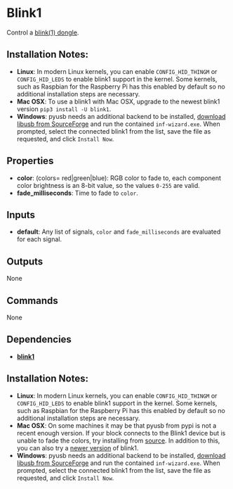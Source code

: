 Blink1
======
Control a [blink(1) dongle](http://blink1.thingm.com/).

Installation Notes:
--------------------
- **Linux**: In modern Linux kernels, you can enable `CONFIG_HID_THINGM` or `CONFIG_HID_LEDS` to enable blink1 support in the kernel. Some kernels, such as Raspbian for the Raspberry Pi has this enabled by default so no additional installation steps are necessary.
- **Mac OSX**: To use a blink1 with Mac OSX, upgrade to the newest blink1 version `pip3 install -U blink1`. 
- **Windows**: pyusb needs an additional backend to be installed, [download libusb from SourceForge](http://sourceforge.net/projects/libusb-win32/files/libusb-win32-releases/1.2.6.0/libusb-win32-bin-1.2.6.0.zip/download) and run the contained `inf-wizard.exe`. When prompted, select the connected blink1 from the list, save the file as requested, and click `Install Now`.

Properties
----------
- **color**: (colors= red|green|blue): RGB color to fade to, each component color brightness is an 8-bit value, so the values `0-255` are valid.
- **fade_milliseconds**: Time to fade to `color`.

Inputs
------
- **default**: Any list of signals, `color` and `fade_milliseconds` are evaluated for each signal.

Outputs
-------
None

Commands
--------
None

Dependencies
------------
-   [**blink1**](https://pypi.python.org/pypi/blink1/0.0.12)

Installation Notes:
-------------------
- **Linux**: In modern Linux kernels, you can enable `CONFIG_HID_THINGM` or `CONFIG_HID_LEDS` to enable blink1 support in the kernel. Some kernels, such as Raspbian for the Raspberry Pi has this enabled by default so no additional installation steps are necessary.
- **Mac OSX**: On some machines it may be that pyusb from pypi is not a recent enough version. If your block connects to the Blink1 device but is unable to fade the colors, try installing from [source](https://github.com/walac/pyusb). In addition to this, you can also try a [newer version](https://github.com/todbot/blink1) of blink1.
- **Windows**: pyusb needs an additional backend to be installed, [download libusb from SourceForge](http://sourceforge.net/projects/libusb-win32/files/libusb-win32-releases/1.2.6.0/libusb-win32-bin-1.2.6.0.zip/download) and run the contained `inf-wizard.exe`. When prompted, select the connected blink1 from the list, save the file as requested, and click `Install Now`.

